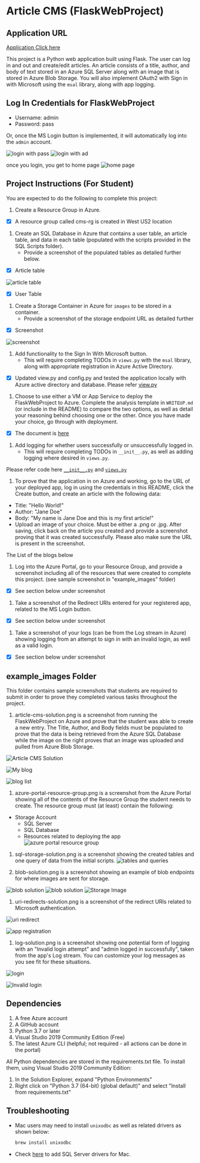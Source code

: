 # Article CMS (FlaskWebProject)

## Application URL

[Application Click here](https://stcmsarticlesudacity.azurewebsites.net/)

This project is a Python web application built using Flask. The user can log in and out and create/edit articles. An article consists of a title, author, and body of text stored in an Azure SQL Server along with an image that is stored in Azure Blob Storage. You will also implement OAuth2 with Sign in with Microsoft using the `msal` library, along with app logging.

## Log In Credentials for FlaskWebProject

- Username: admin
- Password: pass

Or, once the MS Login button is implemented, it will automatically log into the `admin` account.

![login with pass](example_images/login_with_pass.png)
![login with ad](example_images/login_with_ad.png)

once you login, you get to home page
![home page](example_images/homepage.png)

## Project Instructions (For Student)

You are expected to do the following to complete this project:

1. Create a Resource Group in Azure.

- [x] A resource group called cms-rg is created in West US2 location

1. Create an SQL Database in Azure that contains a user table, an article table, and data in each table (populated with the scripts provided in the SQL Scripts folder).
    - Provide a screenshot of the populated tables as detailed further below.

- [x] Article table

![article table](/example_images/articles_table.png)

- [x] User Table

1. Create a Storage Container in Azure for `images` to be stored in a container.
    - Provide a screenshot of the storage endpoint URL as detailed further

- [x] Screenshot

![screenshot ](/example_images/storage_ep.png)

1. Add functionality to the Sign In With Microsoft button.
    - This will require completing TODOs in `views.py` with the `msal` library, along with appropriate registration in Azure Active Directory.
  
- [x] Updated view.py and config.py and tested the application locally with Azure active directory and database. Please refer [view.py](FlaskWebProject/views.py) 
  
1. Choose to use either a VM or App Service to deploy the FlaskWebProject to Azure. Complete the analysis template in `WRITEUP.md` (or include in the README) to compare the two options, as well as detail your reasoning behind choosing one or the other. Once you have made your choice, go through with deployment.

- [x] The document is [here](WRITEUP.md)

1. Add logging for whether users successfully or unsuccessfully logged in.
    - This will require completing TODOs in `__init__.py`, as well as adding logging where desired in `views.py`.

Please refer code here [`__init__.py`](FlaskWebProject/__init__.py) and [`views.py`](FlaskWebProject/views.py)

1. To prove that the application in on Azure and working, go to the URL of your deployed app, log in using the credentials in this README, click the Create button, and create an article with the following data:

- Title: "Hello World!"
- Author: "Jane Doe"
- Body: "My name is Jane Doe and this is my first article!"
- Upload an image of your choice. Must be either a .png or .jpg.
   After saving, click back on the article you created and provide a screenshot proving that it was created successfully. Please also make sure the URL is present in the screenshot.

The List of the blogs below

1. Log into the Azure Portal, go to your Resource Group, and provide a screenshot including all of the resources that were created to complete this project. (see sample screenshot in "example_images" folder)

- [x] See section below under screenshot

1. Take a screenshot of the Redirect URIs entered for your registered app, related to the MS Login button.

- [x] See section below under screenshot
  
1. Take a screenshot of your logs (can be from the Log stream in Azure) showing logging from an attempt to sign in with an invalid login, as well as a valid login.

- [x] See section below under screenshot

## example_images Folder

This folder contains sample screenshots that students are required to submit in order to prove they completed various tasks throughout the project.

1. article-cms-solution.png is a screenshot from running the FlaskWebProject on Azure and prove that the student was able to create a new entry. The Title, Author, and Body fields must be populated to prove that the data is being retrieved from the Azure SQL Database while the image on the right proves that an image was uploaded and pulled from Azure Blob Storage.

![Article CMS Solution](example_images/blog.png)

![ My blog](example_images/my_blog.png)

![blog list](example_images/blog_list.png)

1. azure-portal-resource-group.png is a screenshot from the Azure Portal showing all of the contents of the Resource Group the student needs to create. The resource group must (at least) contain the following:

- Storage Account
  - SQL Server
  - SQL Database
  - Resources related to deploying the app
![azure portal resource group](example_images/rg_details.png)

1. sql-storage-solution.png is a screenshot showing the created tables and one query of data from the initial scripts.
![tables and queries](example_images/sql-storage-solution.png)

   
2. blob-solution.png is a screenshot showing an example of blob endpoints for where images are sent for storage.

![blob solution](example_images/storage_acc_1.png)
![blob solution](example_images/storage_acc_2.png)
![ Storage Image](example_images/storage_ep_images.png)

1. uri-redirects-solution.png is a screenshot of the redirect URIs related to Microsoft authentication.

![uri redirect](example_images/uri-redirects-solution.png)

![ app registration](example_images/app_registraion_1.png)

1. log-solution.png is a screenshot showing one potential form of logging with an "Invalid login attempt" and "admin logged in successfully", taken from the app's Log stream. You can customize your log messages as you see fit for these situations.

![login](example_images/login_out.png)

![Invalid login](example_images/Inavlid_login.png)

## Dependencies

1. A free Azure account
2. A GitHub account
3. Python 3.7 or later
4. Visual Studio 2019 Community Edition (Free)
5. The latest Azure CLI (helpful; not required - all actions can be done in the portal)

All Python dependencies are stored in the requirements.txt file. To install them, using Visual Studio 2019 Community Edition:

1. In the Solution Explorer, expand "Python Environments"
2. Right click on "Python 3.7 (64-bit) (global default)" and select "Install from requirements.txt"

## Troubleshooting

- Mac users may need to install `unixodbc` as well as related drivers as shown below:
  
    ```bash
    brew install unixodbc
    ```

- Check [here](https://docs.microsoft.com/en-us/sql/connect/odbc/linux-mac/install-microsoft-odbc-driver-sql-server-macos?view=sql-server-ver15) to add SQL Server drivers for Mac.
